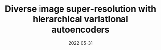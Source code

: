 ---
title: "Diverse image super-resolution with hierarchical variational autoencoders"
collection: talks
type: "Talk"
permalink: /talks/2022-05-31-gdrisis
venue: "Generative models: Control and (mis)Usage"
date: 2022-05-31
location: "CNRS Ile-de-France Villejuif"
---